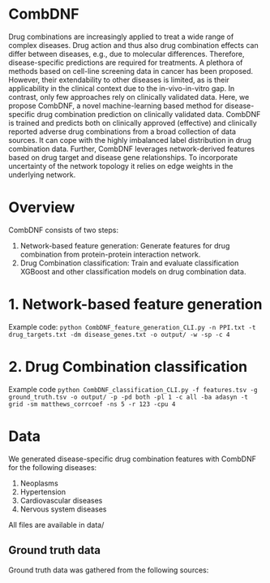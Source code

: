 # CombDNF

Drug combinations are increasingly applied to treat a wide range of complex diseases. Drug action and thus also drug combination effects can differ between diseases, e.g., due to molecular differences. Therefore, disease-specific predictions are required for treatments. A plethora of methods based on cell-line screening data in cancer has been proposed. However, their extendability to other diseases is limited, as is their applicability in the clinical context due to the in-vivo-in-vitro gap. In contrast, only few approaches rely on clinically validated data.
Here, we propose CombDNF, a novel machine-learning based method for disease-specific drug combination prediction on clinically validated data. CombDNF is trained and predicts both on clinically approved (effective) and clinically reported adverse drug combinations from a broad collection of data sources. It can cope with the highly imbalanced label distribution in drug combination data. Further, CombDNF leverages network-derived features based on drug target and disease gene relationships. To incorporate uncertainty of the network topology it relies on edge weights in the underlying network.

# Overview
CombDNF consists of two steps:
1. Network-based feature generation: Generate features for drug combination from protein-protein interaction network.
2. Drug Combination classification: Train and evaluate classification XGBoost and other classification models on drug combination data.

# 1. Network-based feature generation

Example code:
```python CombDNF_feature_generation_CLI.py -n PPI.txt -t drug_targets.txt -dm disease_genes.txt -o output/ -w -sp -c 4```

# 2. Drug Combination classification

Example code
```python CombDNF_classification_CLI.py -f features.tsv -g ground_truth.tsv -o output/ -p -pd both -pl 1 -c all -ba adasyn -t grid -sm matthews_corrcoef -ns 5 -r 123 -cpu 4```


# Data
We generated disease-specific drug combination features with CombDNF for the following diseases:

1. Neoplasms
2. Hypertension
3. Cardiovascular diseases
4. Nervous system diseases

All files are available in data/

## Ground truth data

Ground truth data was gathered from the following sources:



